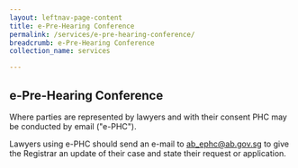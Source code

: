 ```yaml
---
layout: leftnav-page-content
title: e-Pre-Hearing Conference
permalink: /services/e-pre-hearing-conference/
breadcrumb: e-Pre-Hearing Conference
collection_name: services

---
```


e-Pre-Hearing Conference
---
Where parties  are represented by lawyers and with their consent PHC may be conducted by email ("e-PHC").

Lawyers using e-PHC should send an e-mail to [ab_ephc@ab.gov.sg](ab_ephc@ab.gov.sg) to give the Registrar an update of their case and state their request or application.
